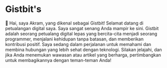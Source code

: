 # Gistbit's

👋 Hai, saya Akram, yang dikenal sebagai Gistbit! Selamat datang di petualangan digital saya. Saya sangat senang Anda mampir ke sini. Gistbit adalah seorang petualang digital lepas yang bercita-cita menjadi seorang programmer, menjalani kehidupan tanpa batasan, dan memberikan kontribusi positif. Saya sedang dalam perjalanan untuk memahami dan membina hubungan yang lebih sehat dengan teknologi. Silakan jelajahi, dan jika Anda menemukan wawasan atau artikel yang berharga, pertimbangkan untuk membagikannya dengan teman-teman Anda!
